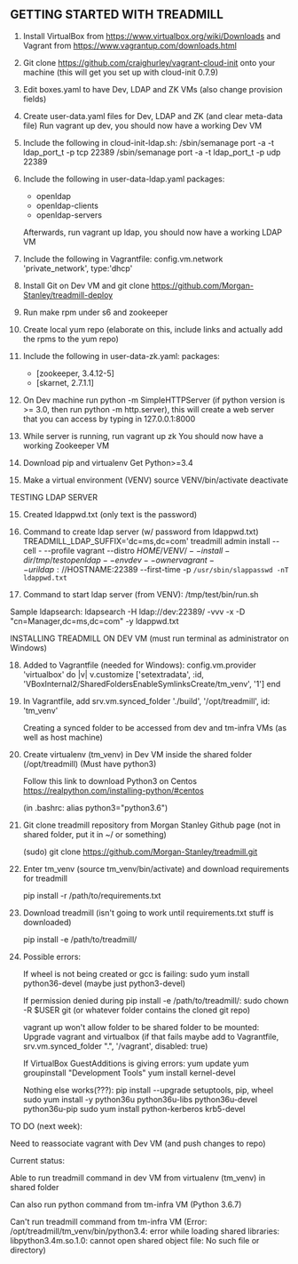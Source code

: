 ## GETTING STARTED WITH TREADMILL ##

1. Install VirtualBox from https://www.virtualbox.org/wiki/Downloads and Vagrant from https://www.vagrantup.com/downloads.html

2. Git clone https://github.com/craighurley/vagrant-cloud-init onto your machine (this will get you set up with cloud-init 0.7.9)

3. Edit boxes.yaml to have Dev, LDAP and ZK VMs (also change provision fields)

4. Create user-data.yaml files for Dev, LDAP and ZK (and clear meta-data file)
   Run vagrant up dev, you should now have a working Dev VM

5. Include the following in cloud-init-ldap.sh: 
   /sbin/semanage  port -a -t ldap_port_t -p tcp 22389
   /sbin/semanage  port -a -t ldap_port_t -p udp 22389
   
6. Include the following in user-data-ldap.yaml
   packages:
     - openldap
     - openldap-clients 
     - openldap-servers
	 
   Afterwards, run vagrant up ldap, you should now have a working LDAP VM
	 
7. Include the following in Vagrantfile:
   config.vm.network 'private_network', type:'dhcp'

8. Install Git on Dev VM and git clone https://github.com/Morgan-Stanley/treadmill-deploy

9. Run make rpm under s6 and zookeeper

10. Create local yum repo (elaborate on this, include links and actually add the rpms to the yum repo)

11. Include the following in user-data-zk.yaml:
    packages:
      - [zookeeper, 3.4.12-5] 
      - [skarnet, 2.7.1.1]
	 
11. On Dev machine run python -m SimpleHTTPServer (if python version is >= 3.0, then run python -m http.server), 
    this will create a web server that you can access by typing in 127.0.0.1:8000
	
12. While server is running, run vagrant up zk
    You should now have a working Zookeeper VM
	
13. Download pip and virtualenv
    Get Python>=3.4

14. Make a virtual environment (VENV)
	source VENV/bin/activate
	deactivate
	

TESTING LDAP SERVER

15. Created ldappwd.txt (only text is the password) 	

16. Command to create ldap server (w/ password from ldappwd.txt)
TREADMILL_LDAP_SUFFIX='dc=ms,dc=com' treadmill admin install --cell - --profile vagrant --distro $HOME/VENV/ --install-dir /tmp/test openldap --env dev --owner vagrant --uri ldap://$HOSTNAME:22389 --first-time -p `/usr/sbin/slappasswd -nT ldappwd.txt`	

17. Command to start ldap server (from VENV):
/tmp/test/bin/run.sh

Sample ldapsearch: ldapsearch -H ldap://dev:22389/  -vvv -x -D "cn=Manager,dc=ms,dc=com" -y ldappwd.txt

INSTALLING TREADMILL ON DEV VM (must run terminal as administrator on Windows)

18. Added to Vagrantfile (needed for Windows): 
  config.vm.provider 'virtualbox' do |v|
    v.customize ['setextradata', :id, 'VBoxInternal2/SharedFoldersEnableSymlinksCreate/tm_venv', '1']
  end

19. In Vagrantfile, add 
    srv.vm.synced_folder './build', '/opt/treadmill', id: 'tm_venv' 

    Creating a synced folder to be accessed from dev and tm-infra VMs (as well as host machine)

20. Create virtualenv (tm_venv) in Dev VM inside the shared folder (/opt/treadmill)
    (Must have python3)

    Follow this link to download Python3 on Centos
    https://realpython.com/installing-python/#centos

    (in .bashrc: alias python3="python3.6")    

20. Git clone treadmill repository from Morgan Stanley Github page (not in shared folder, put it in ~/ or something)

    (sudo) git clone https://github.com/Morgan-Stanley/treadmill.git

21. Enter tm_venv (source tm_venv/bin/activate) and download requirements for treadmill

    pip install -r /path/to/requirements.txt

22. Download treadmill (isn't going to work until requirements.txt stuff is downloaded)

    pip install -e /path/to/treadmill/

23. Possible errors:

    If wheel is not being created or gcc is failing:
      sudo yum install python36-devel (maybe just python3-devel)

    If permission denied during pip install -e /path/to/treadmill/:
      sudo chown -R $USER git (or whatever folder contains the cloned git repo)    

    vagrant up won't allow folder to be shared folder to be mounted:
      Upgrade vagrant and virtualbox
      (if that fails maybe add to Vagrantfile, srv.vm.synced_folder ".", '/vagrant', disabled: true)

    If VirtualBox GuestAdditions is giving errors:
      yum update
      yum groupinstall "Development Tools"
      yum install kernel-devel
      
    Nothing else works(???):
      pip install --upgrade setuptools, pip, wheel
      sudo yum install -y python36u python36u-libs python36u-devel python36u-pip
      sudo yum install python-kerberos krb5-devel



TO DO (next week):

Need to reassociate vagrant with Dev VM
(and push changes to repo)


Current status:

Able to run treadmill command in dev VM from virtualenv (tm_venv) in shared folder 

Can also run python command from tm-infra VM (Python 3.6.7)

Can't run treadmill command from tm-infra VM 
(Error: /opt/treadmill/tm_venv/bin/python3.4: error while loading shared libraries: libpython3.4m.so.1.0: cannot open shared object file: No such file or directory)

